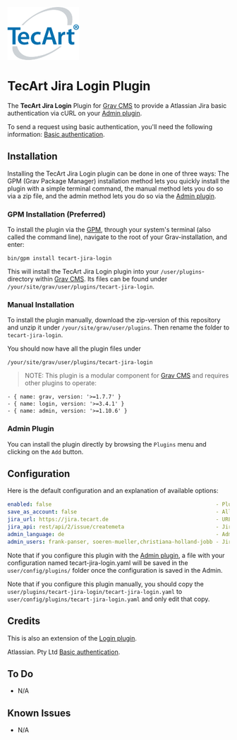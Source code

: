 [![TecArt GmbH](tecart-logo-rgba_h120.png)](https://www.tecart.de)
# TecArt Jira Login Plugin

The **TecArt Jira Login** Plugin for [Grav CMS](http://github.com/getgrav/grav) to provide a Atlassian Jira basic authentication via cURL on your [Admin plugin](https://github.com/getgrav/grav-plugin-admin).

To send a request using basic authentication, you'll need the following information:
[Basic authentication](https://developer.atlassian.com/server/jira/platform/basic-authentication/).

## Installation

Installing the TecArt Jira Login plugin can be done in one of three ways: The GPM (Grav Package Manager) installation method lets you quickly install the plugin with a simple terminal command, the manual method lets you do so via a zip file, and the admin method lets you do so via the [Admin plugin](https://github.com/getgrav/grav-plugin-admin).

### GPM Installation (Preferred)

To install the plugin via the [GPM](http://learn.getgrav.org/advanced/grav-gpm), through your system's terminal (also called the command line), navigate to the root of your Grav-installation, and enter:

    bin/gpm install tecart-jira-login

This will install the TecArt Jira Login plugin into your `/user/plugins`-directory within [Grav CMS](http://github.com/getgrav/grav). Its files can be found under `/your/site/grav/user/plugins/tecart-jira-login`.

### Manual Installation

To install the plugin manually, download the zip-version of this repository and unzip it under `/your/site/grav/user/plugins`. Then rename the folder to `tecart-jira-login`.

You should now have all the plugin files under

    /your/site/grav/user/plugins/tecart-jira-login

> NOTE: This plugin is a modular component for [Grav CMS](http://github.com/getgrav/grav) and requires other plugins to operate:

    - { name: grav, version: '>=1.7.7' }
    - { name: login, version: '>=3.4.1' }
    - { name: admin, version: '>=1.10.6' }

### Admin Plugin

You can install the plugin directly by browsing the `Plugins` menu and clicking on the `Add` button.

## Configuration

Here is the default configuration and an explanation of available options:

```yaml
enabled: false                                                    - Plugin is disabled by default to allow configuration
save_as_account: false                                            - Allowed users who login to be saved to the /users/accounts directory
jira_url: https://jira.tecart.de                                  - URL to your Jira system
jira_api: rest/api/2/issue/createmeta                             - Jira API path - if changes are required
admin_language: de                                                - Admin Panel language when Jira user logged in
admin_users: frank-panser, soeren-mueller,christiana-holland-jobb - Jira User that should have admin rights in admin panel, add comma separated
```

Note that if you configure this plugin with the [Admin plugin](https://github.com/getgrav/grav-plugin-admin), a file with your configuration named tecart-jira-login.yaml will be saved in the `user/config/plugins/` folder once the configuration is saved in the Admin.

Note that if you configure this plugin manually, you should copy the `user/plugins/tecart-jira-login/tecart-jira-login.yaml` to `user/config/plugins/tecart-jira-login.yaml` and only edit that copy.

## Credits

This is also an extension of the [Login plugin](https://github.com/getgrav/grav-plugin-login).

Atlassian. Pty Ltd
[Basic authentication](https://developer.atlassian.com/server/jira/platform/basic-authentication/).

## To Do

- N/A

## Known Issues

- N/A
